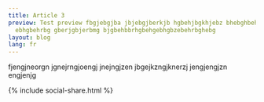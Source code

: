 ```yaml
---
title: Article 3
preview: Test preview fbgjebgjba jbjebgjberkjb hgbehjbgkhjebz bhebghbehb
  ebhgbehrbg gberjgbjerbmg bjgbehbbrhgbehgebhgbzebehrbghebg
layout: blog
lang: fr
---
```

fjengjneorgn jgnejrngjoengj jnejngjzen jbgejkzngjknerzj  jengjengjzn engjenjg

<script src="https://utteranc.es/client.js"
        repo="thomas6791/kochersperger_avocat"
        issue-term="title"
        theme="github-light"
        crossorigin="anonymous"
        async>
</script>


{% include social-share.html %}


